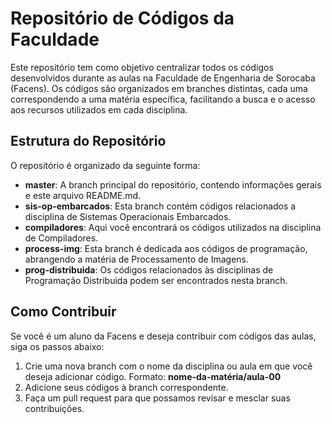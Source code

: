 # Repositório de Códigos da Faculdade

Este repositório tem como objetivo centralizar todos os códigos desenvolvidos durante as aulas na Faculdade de Engenharia de Sorocaba (Facens). Os códigos são organizados em branches distintas, cada uma correspondendo a uma matéria específica, facilitando a busca e o acesso aos recursos utilizados em cada disciplina.

## Estrutura do Repositório

O repositório é organizado da seguinte forma:

- **master**: A branch principal do repositório, contendo informações gerais e este arquivo README.md.
- **sis-op-embarcados**: Esta branch contém códigos relacionados a disciplina de Sistemas Operacionais Embarcados.
- **compiladores**: Aqui você encontrará os códigos utilizados na disciplina de Compiladores.
- **process-img**: Esta branch é dedicada aos códigos de programação, abrangendo a matéria de Processamento de Imagens.
- **prog-distribuida**: Os códigos relacionados às disciplinas de Programação Distribuida podem ser encontrados nesta branch.

## Como Contribuir

Se você é um aluno da Facens e deseja contribuir com códigos das aulas, siga os passos abaixo:

1. Crie uma nova branch com o nome da disciplina ou aula em que você deseja adicionar código. Formato: **nome-da-matéria/aula-00**
2. Adicione seus códigos à branch correspondente.
3. Faça um pull request para que possamos revisar e mesclar suas contribuições.
